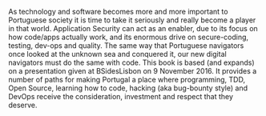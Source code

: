 As technology and software becomes more and more important to Portuguese society it is time to take it seriously and really become a player in that world. Application Security can act as an enabler, due to its focus on how code/apps actually work, and its enormous drive 
on secure-coding, testing, dev-ops and quality. The same way that Portuguese navigators once looked at the unknown sea and conquered it,
our new digital navigators must do the same with code. This book is based (and expands) on a presentation given at BSidesLisbon on 9 
November 2016. It provides a number of paths for making Portugal a place where programming, TDD, Open Source, learning how to code, 
hacking (aka bug-bounty style) and DevOps receive the consideration, investment and respect that they deserve.
